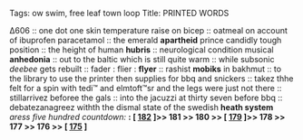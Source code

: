 Tags: ow swim, free leaf town loop
Title: PRINTED WORDS
  
∆606 :: one dot one skin temperature raise on bicep :: oatmeal on account of ibuprofen paracetamol :: the emerald **apartheid** prince candidly tough position :: the height of human **hubris** :: neurological condition musical **anhedonia** :: out to the baltic which is still quite warm :: while subsonic _deebee_ gets rebuilt :: fader : flier : **flyer** :: rashist **mobiks** in bakhmut :: to the library to use the printer then supplies for bbq and snickers :: takez thhe felt for a spin with tedi™ and elmtoft™sr and the legs were just not there :: stillarrivez beforee the gals :: into the jacuzzi at thirty seven before bbq :: debatezanagreez withth the dismal state of the swedish **heath system**  
_aress five hundred countdown:_ **: [ [182](https://www.allmusic.com/album/sweet-baby-james-mw0000196017) ]>> 181 >> 180 >> [ [179](https://www.allmusic.com/album/life-after-death-mw0000176659) ]>> 178 >> 177 >> 176 >> [ [175](https://www.allmusic.com/album/damn-mw0003040142) ]**  
